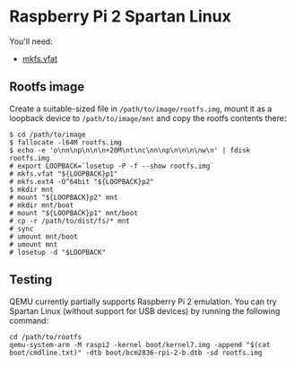 # Raspberry Pi 2 Spartan Linux

You'll need:

- [mkfs.vfat](https://github.com/dosfstools/dosfstools)

## Rootfs image

Create a suitable-sized file in `/path/to/image/rootfs.img`, mount it as a loopback device to `/path/to/image/mnt` and copy the rootfs contents there:

```
$ cd /path/to/image
$ fallocate -l64M rootfs.img
$ echo -e 'o\nn\np\n\n\n+20M\nt\nc\nn\np\n\n\n\nw\n' | fdisk rootfs.img
# export LOOPBACK=`losetup -P -f --show rootfs.img`
# mkfs.vfat "${LOOPBACK}p1"
# mkfs.ext4 -O^64bit "${LOOPBACK}p2"
$ mkdir mnt
# mount "${LOOPBACK}p2" mnt
# mkdir mnt/boot
# mount "${LOOPBACK}p1" mnt/boot
# cp -r /path/to/dist/fs/* mnt
# sync
# umount mnt/boot
# umount mnt
# losetup -d "$LOOPBACK"
```


## Testing

QEMU currently partially supports Raspberry Pi 2 emulation. You can try Spartan Linux (without support for USB devices) by running the following command:

```
cd /path/to/rootfs
qemu-system-arm -M raspi2 -kernel boot/kernel7.img -append "$(cat boot/cmdline.txt)" -dtb boot/bcm2836-rpi-2-b.dtb -sd rootfs.img
```
